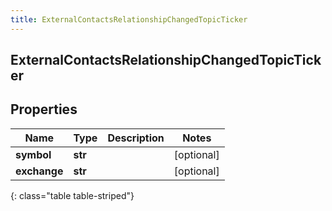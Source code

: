 ```yaml
---
title: ExternalContactsRelationshipChangedTopicTicker
---
```

## ExternalContactsRelationshipChangedTopicTicker

## Properties

|Name | Type | Description | Notes|
|------------ | ------------- | ------------- | -------------|
| **symbol** | **str** |  | [optional] |
| **exchange** | **str** |  | [optional] |
{: class="table table-striped"}


